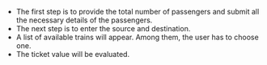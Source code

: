 - The first step is to provide the total number of passengers and submit all the necessary details of the passengers.
- The next step is to enter the source and destination.
- A list of available trains will appear. Among them, the user has to choose one.
- The ticket value will be evaluated.
